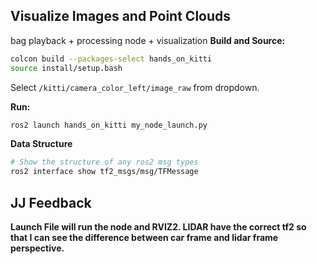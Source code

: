 ## Visualize Images and Point Clouds
bag playback + processing node + visualization
**Build and Source:**
```bash
colcon build --packages-select hands_on_kitti
source install/setup.bash
```
Select `/kitti/camera_color_left/image_raw` from dropdown.

**Run:**
```bash
ros2 launch hands_on_kitti my_node_launch.py
```

**Data Structure**
```bash
# Show the structure of any ros2 msg types
ros2 interface show tf2_msgs/msg/TFMessage
```
## JJ Feedback
**Launch File will run the node and RVIZ2. LIDAR have the correct tf2 so that I can see the difference between car frame and lidar frame perspective.**



